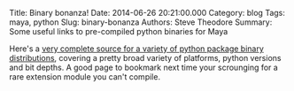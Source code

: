 Title: Binary bonanza!
Date: 2014-06-26 20:21:00.000
Category: blog
Tags: maya, python
Slug: binary-bonanza
Authors: Steve Theodore
Summary: Some useful links to pre-compiled python binaries for Maya

Here's a [very complete source for a variety of python package binary distributions](http://www.lfd.uci.edu/~gohlke/pythonlibs/), covering a pretty broad variety of platforms, python versions and bit depths.  A good page to bookmark next time your scrounging for a rare extension module you can't compile.

